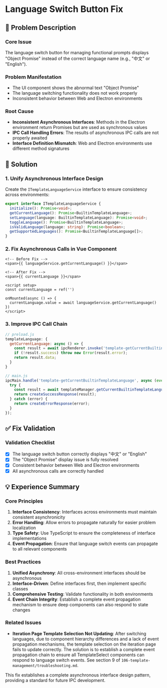 # Language Switch Button Fix

## 🎯 Problem Description

### Core Issue
The language switch button for managing functional prompts displays "Object Promise" instead of the correct language name (e.g., "中文" or "English").

### Problem Manifestation
- The UI component shows the abnormal text "Object Promise"
- The language switching functionality does not work properly
- Inconsistent behavior between Web and Electron environments

### Root Cause
- **Inconsistent Asynchronous Interfaces**: Methods in the Electron environment return Promises but are used as synchronous values
- **IPC Call Handling Errors**: The results of asynchronous IPC calls are not properly awaited
- **Interface Definition Mismatch**: Web and Electron environments use different method signatures

## 🔧 Solution

### 1. Unify Asynchronous Interface Design
Create the `ITemplateLanguageService` interface to ensure consistency across environments:

```typescript
export interface ITemplateLanguageService {
  initialize(): Promise<void>;
  getCurrentLanguage(): Promise<BuiltinTemplateLanguage>;
  setLanguage(language: BuiltinTemplateLanguage): Promise<void>;
  toggleLanguage(): Promise<BuiltinTemplateLanguage>;
  isValidLanguage(language: string): Promise<boolean>;
  getSupportedLanguages(): Promise<BuiltinTemplateLanguage[]>;
}
```

### 2. Fix Asynchronous Calls in Vue Component
```vue
<!-- Before Fix -->
<span>{{ languageService.getCurrentLanguage() }}</span>

<!-- After Fix -->
<span>{{ currentLanguage }}</span>

<script setup>
const currentLanguage = ref('')

onMounted(async () => {
  currentLanguage.value = await languageService.getCurrentLanguage()
})
</script>
```

### 3. Improve IPC Call Chain
```javascript
// preload.js
templateLanguage: {
  getCurrentLanguage: async () => {
    const result = await ipcRenderer.invoke('template-getCurrentBuiltinTemplateLanguage');
    if (!result.success) throw new Error(result.error);
    return result.data;
  }
}

// main.js
ipcMain.handle('template-getCurrentBuiltinTemplateLanguage', async (event) => {
  try {
    const result = await templateManager.getCurrentBuiltinTemplateLanguage();
    return createSuccessResponse(result);
  } catch (error) {
    return createErrorResponse(error);
  }
});
```

## ✅ Fix Validation

### Validation Checklist
- [x] The language switch button correctly displays "中文" or "English"
- [x] The "Object Promise" display issue is fully resolved
- [x] Consistent behavior between Web and Electron environments
- [x] All asynchronous calls are correctly handled

## 💡 Experience Summary

### Core Principles
1. **Interface Consistency**: Interfaces across environments must maintain consistent asynchronicity
2. **Error Handling**: Allow errors to propagate naturally for easier problem localization
3. **Type Safety**: Use TypeScript to ensure the completeness of interface implementations
4. **Event Propagation**: Ensure that language switch events can propagate to all relevant components

### Best Practices
1. **Unified Asynchrony**: All cross-environment interfaces should be asynchronous
2. **Interface-Driven**: Define interfaces first, then implement specific classes
3. **Comprehensive Testing**: Validate functionality in both environments
4. **Event Chain Integrity**: Establish a complete event propagation mechanism to ensure deep components can also respond to state changes

### Related Issues
- **Iteration Page Template Selection Not Updating**: After switching languages, due to component hierarchy differences and a lack of event propagation mechanisms, the template selection on the iteration page fails to update correctly. The solution is to establish a complete event propagation chain to ensure all TemplateSelect components can respond to language switch events. See section 9 of `106-template-management/troubleshooting.md`.

This fix establishes a complete asynchronous interface design pattern, providing a standard for future IPC development.